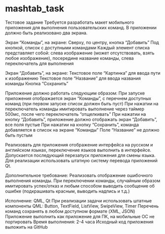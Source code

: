 # mashtab_task
Тестовое задание
Требуется разработать макет мобильного приложения для выполнения пользовательских команд. В приложении должно быть реализовано два экрана.

Экран “Команды”, на экране:
Сверху, по центру, кнопка “Добавить”
Под кнопкой, список с доступными командами
Каждый элемент списка представляет собой: слева изображение (может отсутствовать, взять любое изображение), посередине название команды, слева переключатель для выполнения

Экран “Добавить”, на экране:
Текстовое поле “Картинка” для ввода пути к изображению
Текстовое поле “Название” для ввода названия команды
Кнопка “Сохранить”

Приложение должно работать следующим образом:
При запуске приложения отображается экран “Команды”, с перечнем доступных команд (при первом запуске список должен быть пуст)
При нажатии на переключатель команды имитировать выполнение через таймер 500мс, после чего переключатель “отщелкивать”
При нажатии на кнопку “Добавить”, приложение должно отображать экран “Добавить”, все поля пустые
При нажатии на кнопку “Сохранить”, команда добавляется в список на экране “Команды”
Поле “Название” не должно быть пустым

Реализовать для приложения отображение интерфейса на русском и английском языках, переключение языков выполнить в интерфейсе. Допускается последующий перезапуск приложения для смены языка. Для реализации использовать штатную систему перевода приложений Qt.

Дополнительное требование:
Реализовать отображение ошибочного выполнения команды. При переключении команды, случайным образом имитировать успех/отказ и любым способом выводить сообщение об ошибке (подкрашивать красным, выводить надпись и т.д.)

Исполнение: QML, Qt
При реализации задачи использовать штатные компоненты QML: Button, TextField, ListView, SwipeView, Timer
Перечень команд сохранять в любом доступном формате (XML, JSON)
Приложение выполнить как приложение для ПК, на мобильные ОС не портировать
Время выполнения: 2-4 часа
Исходный код приложения выложить на GitHub
